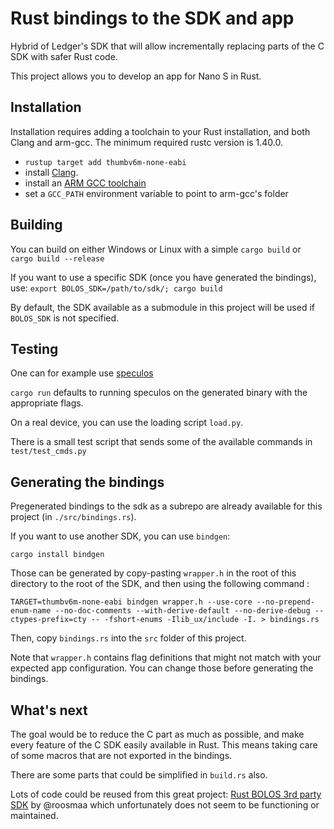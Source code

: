 # Rust bindings to the SDK and app

Hybrid of Ledger's SDK that will allow incrementally replacing parts of the C SDK with safer Rust code.

This project allows you to develop an app for Nano S in Rust.

## Installation

Installation requires adding a toolchain to your Rust installation, and both Clang and arm-gcc.
The minimum required rustc version is 1.40.0.

- `rustup target add thumbv6m-none-eabi`
- install [Clang](http://releases.llvm.org/download.html).
- install an [ARM GCC toolchain](https://developer.arm.com/tools-and-software/open-source-software/developer-tools/gnu-toolchain/gnu-rm/downloads)
- set a `GCC_PATH` environment variable to point to arm-gcc's folder

## Building

You can build on either Windows or Linux with a simple `cargo build` or `cargo build --release`

If you want to use a specific SDK (once you have generated the bindings), use:
`export BOLOS_SDK=/path/to/sdk/; cargo build`

By default, the SDK available as a submodule in this project will be used if `BOLOS_SDK` is not specified.

## Testing

One can for example use [speculos](https://github.com/LedgerHQ/speculos)

`cargo run` defaults to running speculos on the generated binary with the appropriate flags.

On a real device, you can use the loading script `load.py`.

There is a small test script that sends some of the available commands in `test/test_cmds.py`

## Generating the bindings 

Pregenerated bindings to the sdk as a subrepo are already available for this project (in `./src/bindings.rs`).

If you want to use another SDK, you can use `bindgen`: 

`cargo install bindgen`

Those can be generated by copy-pasting `wrapper.h` in the root of this directory to the root of the SDK, and then using the following command :

`TARGET=thumbv6m-none-eabi bindgen wrapper.h --use-core --no-prepend-enum-name --no-doc-comments --with-derive-default --no-derive-debug --ctypes-prefix=cty -- -fshort-enums -Ilib_ux/include -I. > bindings.rs`

Then, copy `bindings.rs` into the `src` folder of this project.

Note that `wrapper.h` contains flag definitions that might not match with your expected app configuration. You can change those before generating the bindings.

## What's next

The goal would be to reduce the C part as much as possible, and make every feature of the C SDK easily available in Rust. This means taking care of some macros that are not exported in the bindings.

There are some parts that could be simplified in `build.rs` also.

Lots of code could be reused from this great project: [Rust BOLOS 3rd party SDK](https://github.com/roosmaa/bolos-rs) by @roosmaa which unfortunately does not seem to be functioning or maintained. 
